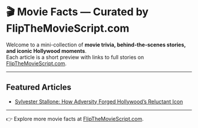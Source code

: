# 🎬 Movie Facts — Curated by FlipTheMovieScript.com

Welcome to a mini-collection of **movie trivia, behind-the-scenes stories, and iconic Hollywood moments**.  
Each article is a short preview with links to full stories on [FlipTheMovieScript.com](https://flipthemoviescript.com).

---

## Featured Articles
- [Sylvester Stallone: How Adversity Forged Hollywood’s Reluctant Icon](sylvester-stallone.md)

---

👉 Explore more movie facts at [FlipTheMovieScript.com](https://flipthemoviescript.com).
